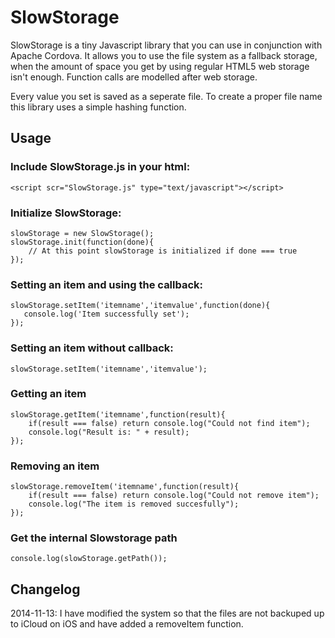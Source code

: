 SlowStorage
===========

SlowStorage is a tiny Javascript library that you can use in conjunction with Apache Cordova. It allows you to use the file system as a fallback storage, when the amount of space you get by using regular HTML5 web storage isn't enough. Function calls are modelled after web storage.

Every value you set is saved as a seperate file. To create a proper file name this library uses a simple hashing function. 



Usage
-----

### Include SlowStorage.js in your html:
    <script scr="SlowStorage.js" type="text/javascript"></script>

### Initialize SlowStorage:
    slowStorage = new SlowStorage();
    slowStorage.init(function(done){
        // At this point slowStorage is initialized if done === true
    });

### Setting an item and using the callback:
    slowStorage.setItem('itemname','itemvalue',function(done){
       console.log('Item successfully set'); 
    });


### Setting an item without callback:
    slowStorage.setItem('itemname','itemvalue');

### Getting an item
    slowStorage.getItem('itemname',function(result){
        if(result === false) return console.log("Could not find item");
        console.log("Result is: " + result);
    });

### Removing an item
    slowStorage.removeItem('itemname',function(result){
        if(result === false) return console.log("Could not remove item");
        console.log("The item is removed succesfully");
    });

### Get the internal Slowstorage path
    console.log(slowStorage.getPath());


Changelog
---------
2014-11-13: I have modified the system so that the files are not backuped up to iCloud on iOS and have added a removeItem function.

